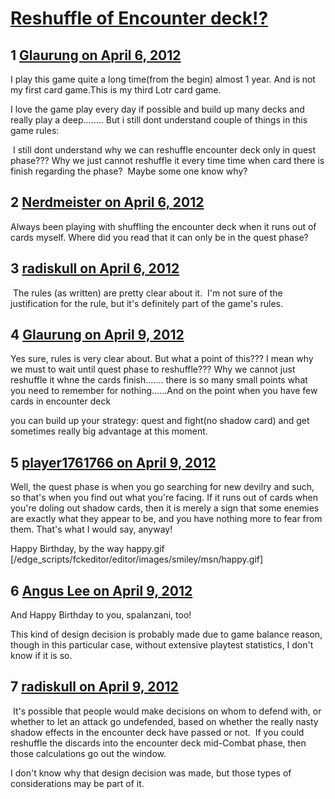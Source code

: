 # [Reshuffle of Encounter deck!?](https://community.fantasyflightgames.com/topic/62788-reshuffle-of-encounter-deck/)

## 1 [Glaurung on April 6, 2012](https://community.fantasyflightgames.com/topic/62788-reshuffle-of-encounter-deck/?do=findComment&comment=614476)

I play this game quite a long time(from the begin) almost 1 year. And is not my first card game.This is my third Lotr card game.

I love the game play every day if possible and build up many decks and really play a deep........ But i still dont understand couple of things in this game rules:

 I still dont understand why we can reshuffle encounter deck only in quest phase??? Why we just cannot reshuffle it every time time when card there is finish regarding the phase?  Maybe some one know why?

## 2 [Nerdmeister on April 6, 2012](https://community.fantasyflightgames.com/topic/62788-reshuffle-of-encounter-deck/?do=findComment&comment=614490)

Always been playing with shuffling the encounter deck when it runs out of cards myself. Where did you read that it can only be in the quest phase?

## 3 [radiskull on April 6, 2012](https://community.fantasyflightgames.com/topic/62788-reshuffle-of-encounter-deck/?do=findComment&comment=614502)

 The rules (as written) are pretty clear about it.  I'm not sure of the justification for the rule, but it's definitely part of the game's rules.

## 4 [Glaurung on April 9, 2012](https://community.fantasyflightgames.com/topic/62788-reshuffle-of-encounter-deck/?do=findComment&comment=615225)

Yes sure, rules is very clear about. But what a point of this??? I mean why we must to wait until quest phase to reshuffle??? Why we cannot just reshuffle it whne the cards finish....... there is so many small points what you need to remember for nothing......And on the point when you have few cards in encounter deck

you can build up your strategy: quest and fight(no shadow card) and get sometimes really big advantage at this moment.

## 5 [player1761766 on April 9, 2012](https://community.fantasyflightgames.com/topic/62788-reshuffle-of-encounter-deck/?do=findComment&comment=615246)

Well, the quest phase is when you go searching for new devilry and such, so that's when you find out what you're facing. If it runs out of cards when you're doling out shadow cards, then it is merely a sign that some enemies are exactly what they appear to be, and you have nothing more to fear from them. That's what I would say, anyway!

Happy Birthday, by the way happy.gif [/edge_scripts/fckeditor/editor/images/smiley/msn/happy.gif]

## 6 [Angus Lee on April 9, 2012](https://community.fantasyflightgames.com/topic/62788-reshuffle-of-encounter-deck/?do=findComment&comment=615294)

And Happy Birthday to you, spalanzani, too!

This kind of design decision is probably made due to game balance reason, though in this particular case, without extensive playtest statistics, I don't know if it is so.

## 7 [radiskull on April 9, 2012](https://community.fantasyflightgames.com/topic/62788-reshuffle-of-encounter-deck/?do=findComment&comment=615361)

 It's possible that people would make decisions on whom to defend with, or whether to let an attack go undefended, based on whether the really nasty shadow effects in the encounter deck have passed or not.  If you could reshuffle the discards into the encounter deck mid-Combat phase, then those calculations go out the window.

I don't know why that design decision was made, but those types of considerations may be part of it.

